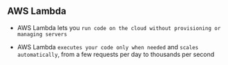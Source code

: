 ## AWS Lambda

- AWS Lambda lets you `run code on the cloud without provisioning or managing servers`

- AWS Lambda `executes your code only when needed` and `scales automatically`, from a few requests per day to thousands per second
